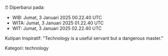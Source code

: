 ⏰ Diperbarui pada:
- WIB: Jumat, 3 Januari 2025 00.22.40 UTC
- WITA: Jumat, 3 Januari 2025 01.22.40 UTC
- WIT: Jumat, 3 Januari 2025 02.22.40 UTC

Kutipan Inspiratif:
"Technology is a useful servant but a dangerous master."


Kategori: technology

